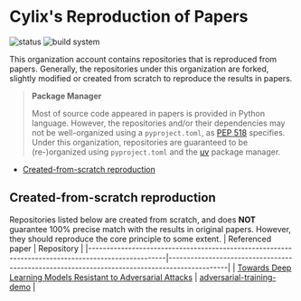 # Cylix's Reproduction of Papers
![status](https://img.shields.io/badge/status-work_in_progress-green?style=flat-square)
![build system](https://img.shields.io/badge/package_manager-uv-DE5FE9?style=flat-square)

This organization account contains repositories that is reproduced from papers. Generally, the repositories under this organization are forked, slightly modified or created from scratch to reproduce the results in papers.

> **Package Manager**
>
> Most of source code appeared in papers is provided in Python language. However, the repositories and/or their dependencies may not be well-organized using a `pyproject.toml`, as [PEP 518](https://peps.python.org/pep-0518/) specifies. Under this organization, repositories are guaranteed to be (re-)organized using `pyproject.toml` and the [uv](https://docs.astral.sh/uv/) package manager.

- [Created-from-scratch reproduction](#created-from-scratch-reproduction)

## Created-from-scratch reproduction
Repositories listed below are created from scratch, and does **NOT** guarantee 100% precise match with the results in original papers. However, they should reproduce the core principle to some extent.
| Referenced paper                                                                                  | Repository                                                                                   |
|---------------------------------------------------------------------------------------------------|----------------------------------------------------------------------------------------------|
| [Towards Deep Learning Models Resistant to Adversarial Attacks](https://arxiv.org/abs/1706.06083) | [adversarial-training-demo](https://github.com/cylix-reproduction/adversarial-training-demo) |
